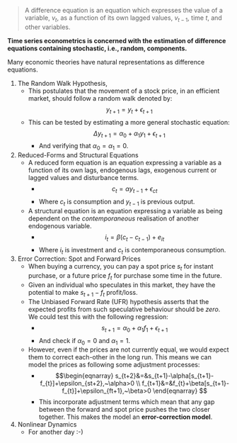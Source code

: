 >A difference equation is an equation which expresses the value of a variable, $v_{t}$, as a function of its own lagged values, $v_{t-1}$, time $t$, and other variables.

**Time series econometrics is concerned with the estimation of difference equations containing stochastic, i.e., random, components.**

Many economic theories have natural representations as difference equations.
1. The Random Walk Hypothesis,
	- This postulates that the movement of a stock price, in an efficient market, should follow a random walk denoted by: $$y_{t+1}=y_{t}+\epsilon_{t+1}$$
	- This can be tested by estimating a more general stochastic equation: $$\Delta y_{t+1}=\alpha_{0}+\alpha_{1}y_{1}+\epsilon_{t+1}$$
		- And verifying that $\alpha_{0}=\alpha_{1}=0$.
2. Reduced-Forms and Structural Equations
	- A reduced form equation is an equation expressing a variable as a function of its own lags, endogenous lags, exogenous current or lagged values and disturbance terms.
		- $$c_{t}=\alpha y_{t-1}+\epsilon_{ct}$$
		- Where $c_{t}$ is consumption and $y_{t-1}$ is previous output.
	- A structural equation is an equation expressing a variable as being dependent on the *contemporaneous* realisation of another endogenous variable.
		- $$i_{t}=\beta(c_{t}-c_{t-1})+e_{it}$$
		- Where $i_{t}$ is investment and $c_{t}$ is contemporaneous consumption.
3. Error Correction: Spot and Forward Prices
	- When buying a currency, you can pay a spot price $s_{t}$ for instant purchase, or a future price $f_{t}$ for purchase some time in the future.
	- Given an individual who speculates in this market, they have the potential to make $s_{t+1}-f_{t}$ profit/loss.
	- The Unbiased Forward Rate (UFR) hypothesis asserts that the expected profits from such speculative behaviour should be *zero*. We could test this with the following regression:
		- $$s_{t+1}=\alpha_{0}+\alpha_{1}f_{1}+\epsilon_{t+1}$$
		- And check if $\alpha_{0}=0$ and $\alpha_{1}=1$.
	- However, even if the prices are not currently equal, we would expect them to correct each-other in the long run. This means we can model the prices as following some adjustment processes:
		- $$\begin{eqnarray} s_{t+2}&=&s_{t+1}-\alpha[s_{t+1}-f_{t}]+\epsilon_{st+2},~\alpha>0 \\ f_{t+1}&=&f_{t}+\beta[s_{t+1}-f_{t}]+\epsilon_{ft+1},~\beta>0 \end{eqnarray} $$
		- This incorporate adjustment terms which mean that any gap between the forward and spot price pushes the two closer together. This makes the model an **error-correction model**.
4. Nonlinear Dynamics
	- For another day :-)


